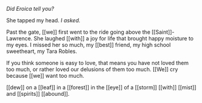 _Did Eroica tell you?_  
  
She tapped my head. _I asked._  
  
Past the gate, [[we]] first went to the ride going above the [[Saint]]-Lawrence. She laughed [[with]] a joy for life that brought happy moisture to my eyes. I missed her so much, my [[best]] friend, my high school sweetheart, my Tara Robles.  
  
  
If you think someone is easy to love, that means you have not loved them too much, or rather loved our delusions of them too much. [[We]] cry because [[we]] want too much.

[[dew]] on a [[leaf]] in a [[forest]] in the [[eye]] of a [[storm]] [[with]] [[mist]] and [[spirits]] [[abound]].